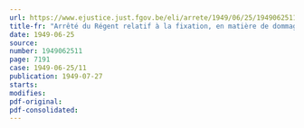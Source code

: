 ```yaml
---
url: https://www.ejustice.just.fgov.be/eli/arrete/1949/06/25/1949062511/justel
title-fr: "Arrêté du Régent relatif à la fixation, en matière de dommages de guerre aux bateaux, du coefficient d'indemnisation intégrale applicable à tout le Royaume pour la période du 1er janvier 1948 au 30 septembre 1949 (arrêté n° 2)"
date: 1949-06-25
source:
number: 1949062511
page: 7191
case: 1949-06-25/11
publication: 1949-07-27
starts:
modifies:
pdf-original:
pdf-consolidated:
---
```


